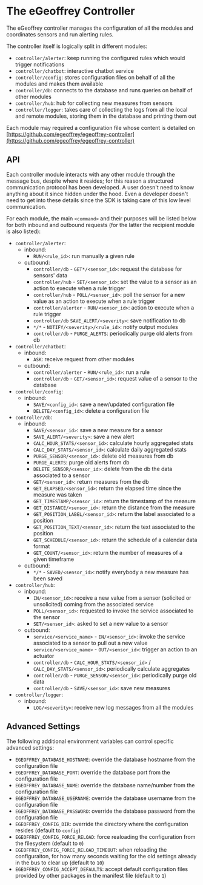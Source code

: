 # The eGeoffrey Controller

The eGeoffrey controller manages the configuration of all the modules and coordinates sensors and run alerting rules. 

The controller itself is logically split in different modules:

* `controller/alerter`: keep running the configured rules which would trigger notifications
* `controller/chatbot`: interactive chatbot service
* `controller/config`: stores configuration files on behalf of all the modules and makes them available
* `controller/db`: connects to the database and runs queries on behalf of other modules
* `controller/hub`: hub for collecting new measures from sensors
* `controller/logger`: takes care of collecting the logs from all the local and remote modules, storing them in the database and printing them out

Each module may required a configuration file whose content is detailed on [https://github.com/egeoffrey/egeoffrey-controller](https://github.com/egeoffrey/egeoffrey-controller)

## API

Each controller module interacts with any other module through the message bus, despite where it resides; for this reason a structured communication protocol has been developed. A user doesn't need to know anything about it since hidden under the hood. Even a developer doesn't need to get into these details since the SDK is taking care of this low level communication.

For each module, the main `<command>` and their purposes will be listed below for both inbound and outbound requests (for the latter the recipient module is also listed):

* `controller/alerter`: 
    * inbound: 
        - `RUN/<rule_id>`: run manually a given rule
    * outbound: 
        - `controller/db` - `GET*/<sensor_id>`: request the database for sensors' data
        - `controller/hub` - `SET/<sensor_id>`: set the value to a sensor as an action to execute when a rule trigger
        - `controller/hub` - `POLL/<sensor_id>`: poll the sensor for a new value as an action to execute when a rule trigger
        - `controller/alerter` - `RUN/<sensor_id>`: action to execute when a rule trigger
        - `controller/db` `SAVE_ALERT/<severity>`: save notification to db
        - `*/*` - `NOTIFY/<severity>/<rule_id>`: notify output modules
        - `controller/db` - `PURGE_ALERTS`: periodically purge old alerts from db
* `controller/chatbot`:  
    * inbound: 
        - `ASK`: receive request from other modules
    * outbound: 
        - `controller/alerter` - `RUN/<rule_id>`: run a rule
        - `controller/db` - `GET/<sensor_id>`: request value of a sensor to the database
* `controller/config`:
    * inbound: 
        - `SAVE/<config_id>`: save a new/updated configuration file
        - `DELETE/<config_id>`: delete a configuration file
* `controller/db`:
    * inbound: 
        - `SAVE/<sensor_id>`: save a new measure for a sensor
        - `SAVE_ALERT/<severity>`: save a new alert
        - `CALC_HOUR_STATS/<sensor_id>`: calculate hourly aggregated stats
        - `CALC_DAY_STATS/<sensor_id>`: calculate daily aggregated stats
        - `PURGE_SENSOR/<sensor_id>`: delete old measures from db
        - `PURGE_ALERTS`: purge old alerts from db
        - `DELETE_SENSOR/<sensor_id>`: delete from the db the data associated to a sensor
        - `GET/<sensor_id>`: return measures from the db
        - `GET_ELAPSED/<sensor_id>`: return the elapsed time since the measure was taken
        - `GET_TIMESTAMP/<sensor_id>`: return the timestamp of the measure
        - `GET_DISTANCE/<sensor_id>`: return the distance from the measure
        - `GET_POSITION_LABEL/<sensor_id>`: return the label associated to a position
        - `GET_POSITION_TEXT/<sensor_id>`: return the text associated to the position
        - `GET_SCHEDULE/<sensor_id>`: return the schedule of a calendar data format
        - `GET_COUNT/<sensor_id>`: return the number of measures of a given timeframe
    * outbound: 
        - `*/*` - `SAVED/<sensor_id>`: notify everybody a new measure has been saved
* `controller/hub`:  
    * inbound: 
        - `IN/<sensor_id>`: receive a new value from a sensor (solicited or unsolicited) coming from the associated service
        - `POLL/<sensor_id>`: requested to invoke the service associated to the sensor
        - `SET/<sensor_id>`: asked to set a new value to a sensor
    * outbound: 
        - `service/<service_name>` - `IN/<sensor_id>`: invoke the service associated to a sensor to pull out a new value
        - `service/<service_name>` - `OUT/<sensor_id>`: trigger an action to an actuator
        - `controller/db` - `CALC_HOUR_STATS/<sensor_id>` / `CALC_DAY_STATS/<sensor_id>`: periodically calculate aggregates
        - `controller/db` - `PURGE_SENSOR/<sensor_id>`: periodically purge old data
        - `controller/db` - `SAVE/<sensor_id>`: save new measures
* `controller/logger`:  
    * inbound: 
        - `LOG/<severity>`: receive new log messages from all the modules
 
## Advanced Settings

The following additional environment variables can control specific advanced settings:

* `EGEOFFREY_DATABASE_HOSTNAME`: override the database hostname from the configuration file
* `EGEOFFREY_DATABASE_PORT`: override the database port from the configuration file
* `EGEOFFREY_DATABASE_NAME`: override the database name/number from the configuration file
* `EGEOFFREY_DATABASE_USERNAME`: override the database username from the configuration file
* `EGEOFFREY_DATABASE_PASSWORD`: override the database password from the configuration file
* `EGEOFFREY_CONFIG_DIR`: override the directory where the configuration resides (default to `config`)
* `EGEOFFREY_CONFIG_FORCE_RELOAD`: force realoading the configuration from the filesystem (default to `0`)
* `EGEOFFREY_CONFIG_FORCE_RELOAD_TIMEOUT`: when reloading the configuraiton, for how many seconds waiting for the old settings already in the bus to clear up (default to `10`)
* `EGEOFFREY_CONFIG_ACCEPT_DEFAULTS`: accept default configuration files provided by other packages in the manifest file (default to `1`)
